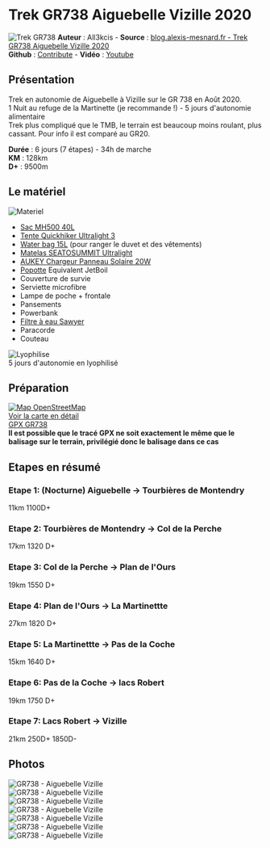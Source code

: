 # Trek GR738 Aiguebelle Vizille 2020

![Trek GR738](img/bandeau.jpg)
**Auteur** : All3kcis - **Source** : [blog.alexis-mesnard.fr - Trek GR738 Aiguebelle Vizille 2020](https://blog.alexis-mesnard.fr/trek-gr738-aiguebelle-vizille-2020-fr)  
**Github** : [Contribute](https://github.com/all3kcis/tutorials/tree/master/trek-gr738-aiguebelle-vizille-2020) - **Vidéo** : [Youtube](https://www.youtube.com/watch?v=MGEU7Kq-EqM)

## Présentation
Trek en autonomie de Aiguebelle à Vizille sur le GR 738 en Août 2020.  
1 Nuit au refuge de la Martinette (je recommande !) - 5 jours d'autonomie alimentaire  
Trek plus compliqué que le TMB, le terrain est beaucoup moins roulant, plus cassant. Pour info il est comparé au GR20.  

**Durée** : 6 jours (7 étapes) - 34h de marche  
**KM** : 128km  
**D+** : 9500m  

## Le matériel

![Materiel](img/20180525_202955.jpg)

 - [Sac MH500 40L](https://www.decathlon.fr/sac-a-dos-mh500-40l-noirorange-id_8382980.html)
 - [Tente Quickhiker Ultralight 3](https://www.decathlon.fr/tente-quickhiker-ultralight-3-id_8245651.html)
 - [Water bag 15L](https://fr.aliexpress.com/store/product/Naturehike-Waterproof-Dry-Bag-Roll-Top-Dry-Compression-Sack-for-Kayaking-Beach-Rafting-Boating-Hiking-Camping/3721007_32857958803.html) (pour ranger le duvet et des vêtements)
 - [Matelas SEATOSUMMIT Ultralight](https://www.decathlon.fr/ultralight-si-id_8382713.html)
 - [AUKEY Chargeur Panneau Solaire 20W](https://www.amazon.fr/gp/product/B019XAVMPY/)
 - [Popotte](https://fr.aliexpress.com/item/FMS-X2-New-Fire-Maple-compact-One-Piece-Camping-Stove-Heat-Exchanger-Pot-camping-equipment-set/32633881760.html) Equivalent JetBoil
 - Couverture de survie
 - Serviette microfibre
 - Lampe de poche + frontale
 - Pansements
 - Powerbank
 - [Filtre à eau Sawyer](https://www.amazon.fr/Sawyer-MINI-Filtre-eau-filtration/dp/B00FA2RLX2/)
 - Paracorde
 - Couteau

![Lyophilise](img/20180720_203643.jpg)  
 5 jours d'autonomie en lyophilisé  

## Préparation

[![Map OpenStreetMap](img/osm-gr738-2020.jpg)](https://umap.openstreetmap.fr/fr/map/trek-gr738_481838)  
[Voir la carte en détail](https://umap.openstreetmap.fr/fr/map/trek-gr738_481838)  
[GPX GR738](ressources/GR738-Vizille-Aiguebelle.gpx)  
__Il est possible que le tracé GPX ne soit exactement le même que le balisage sur le terrain, privilégié donc le balisage dans ce cas__

## Etapes en résumé

### Etape 1: (Nocturne) Aiguebelle -> Tourbières de Montendry
11km 1100D+
### Etape 2: Tourbières de Montendry -> Col de la Perche
17km 1320 D+  
### Etape 3: Col de la Perche -> Plan de l'Ours
19km 1550 D+
### Etape 4: Plan de l'Ours -> La Martinettte
27km 1820 D+
### Etape 5: La Martinettte -> Pas de la Coche
15km 1640 D+
### Etape 6: Pas de la Coche -> lacs Robert
19km 1750 D+
### Etape 7: Lacs Robert -> Vizille
21km 250D+ 1850D-

## Photos

![GR738 - Aiguebelle Vizille](img/01.jpg)  
![GR738 - Aiguebelle Vizille](img/02.jpg)  
![GR738 - Aiguebelle Vizille](img/03.jpg)  
![GR738 - Aiguebelle Vizille](img/04.jpg)  
![GR738 - Aiguebelle Vizille](img/05.jpg)  
![GR738 - Aiguebelle Vizille](img/06.jpg)  
![GR738 - Aiguebelle Vizille](img/07.jpg)  